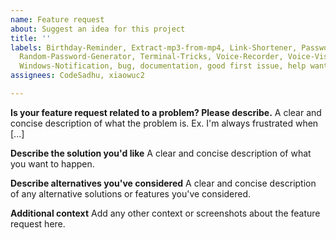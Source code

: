 ```yaml
---
name: Feature request
about: Suggest an idea for this project
title: ''
labels: Birthday-Reminder, Extract-mp3-from-mp4, Link-Shortener, Password-Protect-PDF,
  Random-Password-Generator, Terminal-Tricks, Voice-Recorder, Voice-Visualization-Tool,
  Windows-Notification, bug, documentation, good first issue, help wanted, question
assignees: CodeSadhu, xiaowuc2

---
```


**Is your feature request related to a problem? Please describe.**
A clear and concise description of what the problem is. Ex. I'm always frustrated when [...]

**Describe the solution you'd like**
A clear and concise description of what you want to happen.

**Describe alternatives you've considered**
A clear and concise description of any alternative solutions or features you've considered.

**Additional context**
Add any other context or screenshots about the feature request here.
